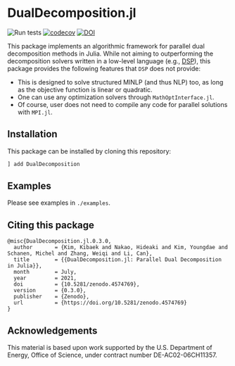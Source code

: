 # DualDecomposition.jl
![Run tests](https://github.com/kibaekkim/DualDecomposition.jl/workflows/Run%20tests/badge.svg)
[![codecov](https://codecov.io/gh/kibaekkim/DualDecomposition.jl/branch/master/graph/badge.svg)](https://codecov.io/gh/kibaekkim/DualDecomposition.jl)
[![DOI](https://zenodo.org/badge/169820113.svg)](https://zenodo.org/badge/latestdoi/169820113)

This package implements an algorithmic framework for parallel dual decomposition methods in Julia.
While not aiming to outperforming the decomposition solvers written in a low-level 
language (e.g., [DSP](https://github.com/Argonne-National-Laboratory/DSP)), this package provides
the following features that `DSP` does not provide:

- This is designed to solve structured MINLP (and thus NLP) too, as long as the objective function is linear or quadratic.
- One can use any optimization solvers through `MathOptInterface.jl`.
- Of course, user does not need to compile any code for parallel solutions with `MPI.jl`.

## Installation

This package can be installed by cloning this repository:
```julia
] add DualDecomposition
```

## Examples

Please see examples in `./examples`.

## Citing this package

```
@misc{DualDecomposition.jl.0.3.0,
  author       = {Kim, Kibaek and Nakao, Hideaki and Kim, Youngdae and Schanen, Michel and Zhang, Weiqi and Li, Can},
  title        = {{DualDecomposition.jl: Parallel Dual Decomposition in Julia}},
  month        = July,
  year         = 2021,
  doi          = {10.5281/zenodo.4574769},
  version      = {0.3.0},
  publisher    = {Zenodo},
  url          = {https://doi.org/10.5281/zenodo.4574769}
}
```

## Acknowledgements

This material is based upon work supported by the U.S. Department of Energy, Office of Science, under contract number DE-AC02-06CH11357.
